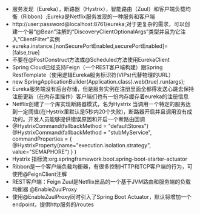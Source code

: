 * 服务发现（Eureka），断路器（Hystrix），智能路由（Zuul）和客户端负载均衡（Ribbon）;Eureka是Netflix服务发现的一种服务和客户端
* http://user:password@localhost:8761/eureka;对于更复杂的需求，可以创建一个带“@Bean”注解的“DiscoveryClientOptionalArgs”类型并且为它注入“ClientFilter”实例
* eureka.instance.[nonSecurePortEnabled,securePortEnabled]=[false,true]
* 不要在@PostConstruct方法或@Scheduled方法使用EurekaClient
* Spring Cloud已经支持Feign（一个REST客户端构建）跟Spring RestTemplate（使用逻辑Eureka服务标识符(VIPs)代替物理的URL）
* new SpringApplicationBuilder(Application.class).web(true).run(args);
* Eureka服务端没有后台存储，但是服务实例在注册里面全都得发送心跳去保持注册更新（在内存里操作）客户端们也有一份内存缓存着eureka的注册信息
* Netflix创建了一个库实现断路器模式，名为Hystrix  当调用一个特定的服务达到一定阈值(在Hystrix里默认是5秒内20个失败)，断路器开启并且调用没有成功的。开发人员能够提供错误原因和开启一个断路由回调
* @HystrixCommand(fallbackMethod = "defaultStores")  @HystrixCommand(fallbackMethod = "stubMyService",
    commandProperties = {
      @HystrixProperty(name="execution.isolation.strategy", value="SEMAPHORE")
    }
)
* Hystrix 指标流:org.springframework.boot.spring-boot-starter-actuator
* Ribbon是一个客户端负载均衡器，有很多控制HTTP和TCP客户端的行为，可使用@FeignClient注解
* REST客户端：Feign   Zuul是Netflix出品的一个基于JVM路由和服务端的负载均衡器   @EnableZuulProxy
* 使用@EnableZuulProxy同时引入了Spring Boot Actuator，默认将增加一个endpoint，提供http服务的/routes
